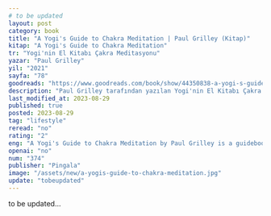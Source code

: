 ```yaml
---
# to be updated
layout: post
category: book
title: "A Yogi's Guide to Chakra Meditation | Paul Grilley (Kitap)"
kitap: "A Yogi's Guide to Chakra Meditation"
tr: "Yogi'nin El Kitabı Çakra Meditasyonu"
yazar: "Paul Grilley"
yil: "2021"
sayfa: "78"
goodreads: "https://www.goodreads.com/book/show/44350838-a-yogi-s-guide-to-chakra-meditation"
description: "Paul Grilley tarafından yazılan Yogi'nin El Kitabı Çakra Meditasyonu, yoga ve meditasyon uygulamaları içinde çakra meditasyonunu keşfeden bir rehber kitaptır, çakra sisteminin anlaşılması, denge sağlanması ve meditasyon aracılığıyla iç huzura ulaşma konularında bilgi sunar."
last_modified_at: 2023-08-29
published: true
posted: 2023-08-29
tag: "lifestyle"
reread: "no"
rating: "2"
eng: "A Yogi's Guide to Chakra Meditation by Paul Grilley is a guidebook that explores chakra meditation within the context of yoga and meditation practices, offering insights on understanding the chakra system, achieving balance, and attaining inner peace through meditation."
openai: "no"
num: "374"
publisher: "Pingala"
image: "/assets/new/a-yogis-guide-to-chakra-meditation.jpg"
update: "tobeupdated"
---
```


to be updated...
